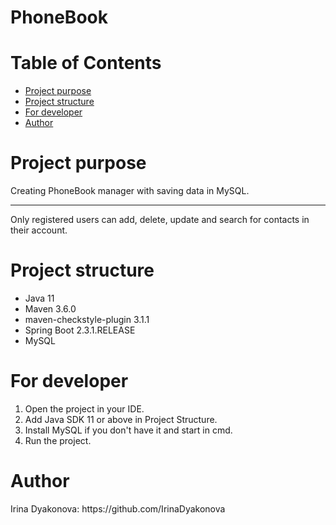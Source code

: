 <h1>PhoneBook</h1>
<h1>Table of Contents</h1>
<ul>
<li><a href="#project_purpose">Project purpose</a> </li>
<li><a href="#project_structure">Project structure</a> </li>
<li><a href="#for_developer">For developer</a> </li>
<li><a href="#">Author</a> </li>
</ul>
<h1 id="project_purpose">Project purpose</h1>
Creating PhoneBook manager with saving data in MySQL.
<hr>

<p>Only registered users can add, delete, update and search for contacts in their account.
<p>
<h1 id="project_structure">Project structure</h1>
<ul>
<li>Java 11</li>
<li>Maven 3.6.0</li>
<li>maven-checkstyle-plugin 3.1.1</li>
<li>Spring Boot 2.3.1.RELEASE</li>
<li>MySQL</li>
</ul>

<h1 id="for_developer">For developer</h1>
<ol>
<li>Open the project in your IDE.</li>
<li>Add Java SDK 11 or above in Project Structure.</li>
<li>Install MySQL if you don't have it and start in cmd.</li>
<li>Run the project.</li>
</ol>
<h1 id="author">Author</h1>
Irina Dyakonova: https://github.com/IrinaDyakonova

